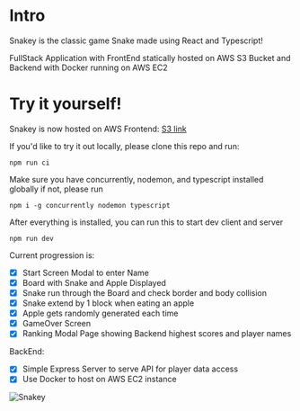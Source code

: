 # Intro
Snakey is the classic game Snake made using React and Typescript!

FullStack Application with FrontEnd statically hosted on AWS S3 Bucket and Backend with Docker running on AWS EC2

# Try it yourself!
Snakey is now hosted on AWS
Frontend: [S3 link](http://snakey-s3.s3-website-us-west-1.amazonaws.com/)

If you'd like to try it out locally, please clone this repo and run:
```
npm run ci
```
Make sure you have concurrently, nodemon, and typescript installed globally
if not, please run
```
npm i -g concurrently nodemon typescript
```

After everything is installed, you can run this to start dev client and server
```
npm run dev
```

Current progression is:
 - [x] Start Screen Modal to enter Name
 - [x] Board with Snake and Apple Displayed
 - [x] Snake run through the Board and check border and body collision
 - [x] Snake extend by 1 block when eating an apple
 - [x] Apple gets randomly generated each time
 - [x] GameOver Screen
 - [x] Ranking Modal Page showing Backend highest scores and player names
 
 BackEnd:
 - [x] Simple Express Server to serve API for player data access
 - [x] Use Docker to host on AWS EC2 instance

![Snakey](https://media.giphy.com/media/ngURXwKrS5CXKLBiZh/giphy.gif)




